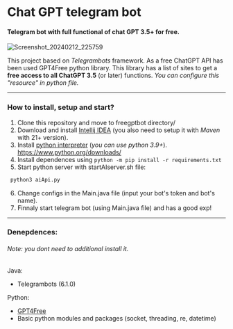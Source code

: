 # **Chat GPT telegram bot**
#### Telegram bot with full functional of chat GPT 3.5+ for free.

![Screenshot_20240212_225759](https://github.com/SamanuelAdmin/freegptbot/assets/68198268/f02b28c1-2848-46ff-82c4-06e826a4b816)


This project based on *Telegrambots* framework. As a free ChatGPT API has been used GPT4Free python library. This library has a list of sites to get a **free access to all ChatGPT 3.5** (or later) functions.
*You can configure this "resource" in python file.*

--------

### **How to install, setup and start?**
1. Clone this repository and move to freegptbot directory/
2. Download and install [Intellij IDEA](https://www.jetbrains.com/idea/download/?section=linux) (you also need to setup it with *Maven* with 21+ version).
3. Install [python interpreter](https://www.python.org/downloads/) (*you can use python 3.9+*).
https://www.python.org/downloads/
4. Install dependences using `python -m pip install -r requirements.txt`
5. Start python server with startAIserver.sh file:
 ```bash
  python3 aiApi.py
```
6. Change configs in the Main.java file (input your bot's token and bot's name).
7. Finnaly start telegram bot (using Main.java file) and has a good exp!

--------

### **Denepdences:**
###### Note: you dont need to additional install it.

Java:
 * Telegrambots (6.1.0)

Python:
 * [GPT4Free](https://pypi.org/project/gpt4free/)
 * Basic python modules and packages (socket, threading, re, datetime)
